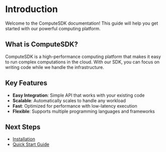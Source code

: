 # Introduction

Welcome to the ComputeSDK documentation! This guide will help you get started with our powerful computing platform.

## What is ComputeSDK?

ComputeSDK is a high-performance computing platform that makes it easy to run complex computations in the cloud. With our SDK, you can focus on writing code while we handle the infrastructure.

## Key Features

- **Easy Integration**: Simple API that works with your existing code
- **Scalable**: Automatically scales to handle any workload
- **Fast**: Optimized for performance with low-latency execution
- **Flexible**: Supports multiple programming languages and frameworks

## Next Steps

- [Installation](/docs/getting-started/installation)
- [Quick Start Guide](/docs/getting-started/quick-start)
